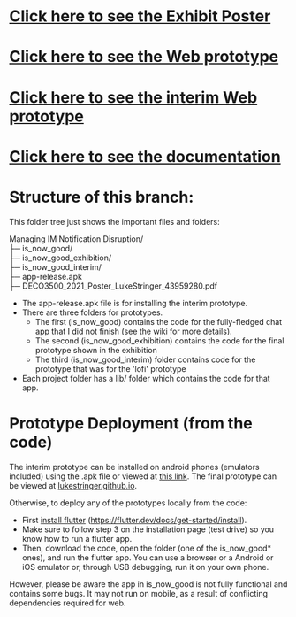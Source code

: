 # [Click here to see the Exhibit Poster](/Managing%20IM%20Notification%20Disruption/DECO3500_2021_Poster_LukeStringer_43959280.pdf)
# [Click here to see the Web prototype](https://lukestringer.github.io)
# [Click here to see the interim Web prototype](https://lukejoshuastringer.github.io/)
# [Click here to see the documentation](https://github.com/adrienerice/The_Chosen_Ones/wiki/Managing-IM-Notification-Disruption)

# Structure of this branch:
This folder tree just shows the important files and folders:

Managing IM Notification Disruption/  
├─ is_now_good/  
├─ is_now_good_exhibition/  
├─ is_now_good_interim/  
├─ app-release.apk  
├─ DECO3500_2021_Poster_LukeStringer_43959280.pdf  

* The app-release.apk file is for installing the interim prototype. 
* There are three folders for prototypes. 
  * The first (is_now_good) contains the code for the fully-fledged chat app that I did not finish (see the wiki for more details).
  * The second (is_now_good_exhibition) contains the code for the final prototype shown in the exhibition
  * The third (is_now_good_interim) folder contains code for the prototype that was for the 'lofi' prototype
* Each project folder has a lib/ folder which contains the code for that app.
 
# Prototype Deployment (from the code)  
The interim prototype can be installed on android phones (emulators included) using the .apk file or viewed at [this link](https://lukejoshuastringer.github.io/). The final prototype can be viewed at [lukestringer.github.io](https://lukestringer.github.io).

Otherwise, to deploy any of the prototypes locally from the code: 
* First [install flutter](https://flutter.dev/docs/get-started/install) (https://flutter.dev/docs/get-started/install).  
* Make sure to follow step 3 on the installation page (test drive) so you know how to run a flutter app.  
* Then, download the code, open the folder (one of the is_now_good* ones), and run the flutter app. You can use a browser or a Android or iOS emulator or, through USB debugging, run it on your own phone.   

However, please be aware the app in is_now_good is not fully functional and contains some bugs. It may not run on mobile, as a result of conflicting dependencies required for web.
